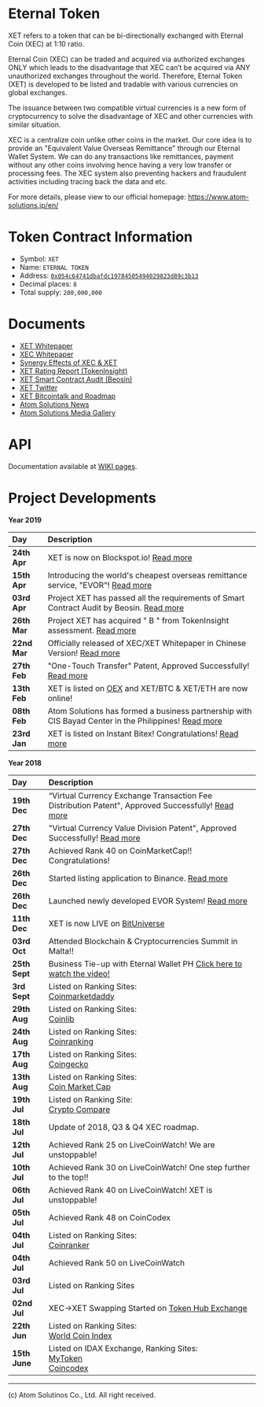 # Eternal Token

XET refers to a token that can be bi-directionally exchanged with Eternal Coin (XEC) at 1:10 ratio.

Eternal Coin (XEC) can be traded and acquired via authorized exchanges ONLY which leads to the disadvantage that XEC can’t be acquired via ANY unauthorized exchanges throughout the world.
Therefore, Eternal Token (XET) is developed to be listed and tradable with various currencies on global exchanges.

The issuance between two compatible virtual currencies is a new form of cryptocurrency to solve the disadvantage of XEC and other currencies with similar situation.

XEC is a centralize coin unlike other coins in the market. Our core idea is to provide an "Equivalent Value Overseas Remittance" through our Eternal Wallet System. We can do any transactions like remittances, payment without any other coins involving hence having a very low transfer or processing fees. The XEC system also preventing hackers and fraudulent activities including tracing back the data and etc.

For more details, please view to our official homepage: https://www.atom-solutions.jp/en/

# Token Contract Information
- Symbol: `XET`  
- Name: `ETERNAL TOKEN`  
- Address: [`0x054c64741dbafdc19784505494029823d89c3b13`](https://etherscan.io/address/0x054c64741dbafdc19784505494029823d89c3b13)  
- Decimal places: `8`  
- Total supply: `200,000,000`  

# Documents
- [XET Whitepaper](https://www.atom-solutions.jp/whitepaper/XET_whitepaperver.2.0en.pdf)  
- [XEC Whitepaper](https://www.atom-solutions.jp/whitepaper/XEC_whitepaperver.2.0en.pdf)  
- [Synergy Effects of XEC & XET](https://www.atom-solutions.jp/pdf/synergy_en.pdf)  
- [XET Rating Report (TokenInsight)](https://tokeninsight.com/api/upload/levelPdf/e350a3637ec7a980ddcf740c39e465be.pdf) 
- [XET Smart Contract Audit (Beosin)](https://www.atom-solutions.jp/pdf/Smart_contract_security_audit_report-XET.pdf) 
- [XET Twitter](https://twitter.com/AdminXET)
- [XET Bitcointalk and Roadmap](https://bitcointalk.org/index.php?topic=4458425.0)
- [Atom Solutions News](https://www.atom-solutions.jp/en/news/newslist.php)  
- [Atom Solutions Media Gallery](https://www.atom-solutions.jp/en/media/)

# API

Documentation available at [WIKI pages](https://github.com/atom-solutions/EternalToken/wiki/EternalToken-API).

# Project Developments

**Year 2019**  

|Day|Description|
|:---|:---|
|**24th Apr**|XET is now on Blockspot.io! [Read more](https://blockspot.io/coin/eternal-token/)|  
|**15th Apr**|Introducing the world's cheapest overseas remittance service, "EVOR"! [Read more](https://www.atom-solutions.jp/en/news/news_190415.php)|  
|**03rd Apr**|Project XET has passed all the requirements of Smart Contract Audit by Beosin. [Read more](https://www.atom-solutions.jp/en/news/news_190403.php)|  
|**26th Mar**|Project XET has acquired " B " from TokenInsight assessment. [Read more](https://tokeninsight.com/tokenDetail?cid=20701)|  
|**22nd Mar**|Officially released of XEC/XET Whitepaper in Chinese Version! [Read more](https://www.atom-solutions.jp/en/news/news_190320_2.php)|  
|**27th Feb**|"One-Touch Transfer" Patent, Approved Successfully! [Read more](https://www.atom-solutions.jp/en/news/news_190227.php)|  
|**13th Feb**|XET is listed on [OEX](https://https://www.oex.com/) and XET/BTC & XET/ETH are now online!|   
|**08th Feb**|Atom Solutions has formed a business partnership with CIS Bayad Center in the Philippines! [Read more](https://www.atom-solutions.jp/en/news/news_190208.php)|  
|**23rd Jan**|XET is listed on Instant Bitex! Congratulations! [Read more](https://www.atom-solutions.jp/en/news/news_190123.php)|  

**Year 2018**  

|Day|Description|
|:---|:---|
|**19th Dec**|“Virtual Currency Exchange Transaction Fee Distribution Patent", Approved Successfully! [Read more](https://www.atom-solutions.jp/en/news/news_1219.php)|  
|**27th Dec**|"Virtual Currency Value Division Patent", Approved Successfully! [Read more](https://www.atom-solutions.jp/en/news/news_1227.php)|  
|**27th Dec**|Achieved Rank 40 on CoinMarketCap!! Congratulations!|  
|**26th Dec**|Started listing application to Binance. [Read more](https://www.atom-solutions.jp/en/news/news_1226.php)|  
|**26th Dec**|Launched newly developed EVOR System! [Read more](https://www.atom-solutions.jp/en/news/news_1226_2.php)|  
|**11th Dec**|XET is now LIVE on [BitUniverse](https://twitter.com/bituniverse_org)|  
|**03rd Oct**|Attended Blockchain & Cryptocurrencies Summit in Malta!!|  
|**25th Sept**|Business Tie-up with Eternal Wallet PH [Click here to watch the video!](https://www.youtube.com/watch?v=_tX1X2vqt4k&feature=youtu.be)|  
|**3rd Sept**|Listed on Ranking Sites:<br>[Coinmarketdaddy](https://coinmarketdaddy.com/currencies/token/eternal-token/xet/)|  
|**29th Aug**|Listed on Ranking Sites:<br>[Coinlib](https://coinlib.io/coin/XET/Eternal+Token)|  
|**24th Aug**|Listed on Ranking Sites:<br>[Coinranking](https://coinranking.com/coin/eternaltoken-xet)|  
|**17th Aug**|Listed on Ranking Sites:<br>[Coingecko](https://www.coingecko.com/en/coins/eternal-token)|  
|**13th Aug**|Listed on Ranking Sites:<br>[Coin Market Cap](https://coinmarketcap.com/currencies/external-token/)|  
|**19th Jul**|Listed on Ranking Site:<br>[Crypto Compare](https://www.cryptocompare.com/coins/xet/overview/BTC)|  
|**18th Jul**|Update of 2018, Q3 & Q4 XEC roadmap.|  
|**12th Jul**|Achieved Rank 25 on LiveCoinWatch! We are unstoppable!|  
|**10th Jul**|Achieved Rank 30 on LiveCoinWatch! One step further to the top!!|  
|**06th Jul**|Achieved Rank 40 on LiveCoinWatch! XET is unstoppable!|  
|**05th Jul**|Achieved Rank 48 on CoinCodex|  
|**04th Jul**|Listed on Ranking Sites:<br>[Coinranker](https://www.coinranker.net/cryptocurrency/Eternaltoken/)|  
|**04th Jul**|Achieved Rank 50 on LiveCoinWatch|    
|**03rd Jul**|Listed on Ranking Sites|[Fei Xiao Hao](https://www.feixiaohao.com/currencies/eternal/)|  
|**02nd Jul**|XEC→XET Swapping Started on [Token Hub Exchange](https://tokenhub.asia/)|  
|**22th Jun**|Listed on Ranking Sites:<br>[World Coin Index](https://www.worldcoinindex.com/coin/eternaltoken)|<br>[Live Coin watch](https://www.livecoinwatch.com/price/EternalToken-XET)  
|**15th June**|Listed on IDAX Exchange, Ranking Sites:<br>[MyToken](https://mytoken.io/currency/821695686)<br>[Coincodex](https://coincodex.com/crypto/eternal-token/)|  
  
---
(c) Atom Solutinos Co., Ltd. All right received.
